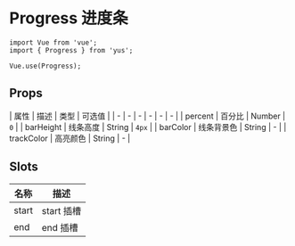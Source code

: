 # Progress 进度条

```JS
import Vue from 'vue';
import { Progress } from 'yus';

Vue.use(Progress);
```

## Props

| 属性 | 描述 | 类型 | 可选值 |
| - | - | - | - | - | - |
| percent | 百分比 | Number | `0` |
| barHeight | 线条高度 | String | `4px` |
| barColor | 线条背景色 | String | - |
| trackColor | 高亮颜色 | String | - |

## Slots

| 名称 | 描述 |
| - | - |
| start | start 插槽 |
| end | end 插槽 |